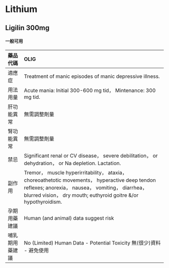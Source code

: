 # Lithium

## Ligilin 300mg

#### 一般可用

| 藥品代碼       | OLIG                                                                                                                                                                                                                   |
|:---------------|:-----------------------------------------------------------------------------------------------------------------------------------------------------------------------------------------------------------------------|
| 適應症         | Treatment of manic episodes of manic depressive illness.                                                                                                                                                               |
| 用法用量       | Acute mania: Initial 300-600 mg tid， Mintenance: 300 mg tid.                                                                                                                                                          |
| 肝功能異常     | 無需調整劑量                                                                                                                                                                                                           |
| 腎功能異常     | 無需調整劑量                                                                                                                                                                                                           |
| 禁忌           | Significant renal or CV disease， severe debilitation， or dehydration， or Na depletion. Lactation.                                                                                                                   |
| 副作用         | Tremor， muscle hyperirritability， ataxia， choreoathetotic movements， hyperactive deep tendon reflexes; anorexia， nausea， vomiting， diarrhea， blurred vision， dry mouth; euthyroid goitre &/or hypothyroidism. |
| 孕期用藥建議   | Human (and animal) data suggest risk                                                                                                                                                                                   |
| 哺乳期用藥建議 | No (Limited) Human Data - Potential Toxicity 無(很少)資料 - 避免使用                                                                                                                                                   |


